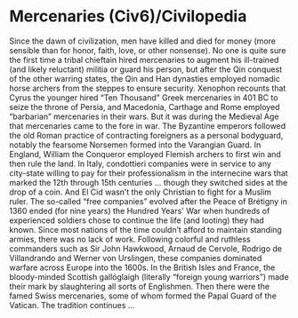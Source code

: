 # Mercenaries (Civ6)/Civilopedia

Since the dawn of civilization, men have killed and died for money (more sensible than for honor, faith, love, or other nonsense). No one is quite sure the first time a tribal chieftain hired mercenaries to augment his ill-trained (and likely reluctant) militia or guard his person, but after the Qin conquest of the other warring states, the Qin and Han dynasties employed nomadic horse archers from the steppes to ensure security. Xenophon recounts that Cyrus the younger hired “Ten Thousand” Greek mercenaries in 401 BC to seize the throne of Persia, and Macedonia, Carthage and Rome employed “barbarian” mercenaries in their wars.
But it was during the Medieval Age that mercenaries came to the fore in war. The Byzantine emperors followed the old Roman practice of contracting foreigners as a personal bodyguard, notably the fearsome Norsemen formed into the Varangian Guard. In England, William the Conqueror employed Flemish archers to first win and then rule the land. In Italy, condottieri companies were in service to any city-state willing to pay for their professionalism in the internecine wars that marked the 12th through 15th centuries … though they switched sides at the drop of a coin. And El Cid wasn’t the only Christian to fight for a Muslim ruler.
The so-called “free companies” evolved after the Peace of Brétigny in 1360 ended (for nine years) the Hundred Years' War when hundreds of experienced soldiers chose to continue the life (and looting) they had known. Since most nations of the time couldn’t afford to maintain standing armies, there was no lack of work. Following colorful and ruthless commanders such as Sir John Hawkwood, Arnaud de Cervole, Rodrigo de Villandrando and Werner von Urslingen, these companies dominated warfare across Europe into the 1600s. In the British Isles and France, the bloody-minded Scottish gallóglaigh (literally “foreign young warriors”) made their mark by slaughtering all sorts of Englishmen. Then there were the famed Swiss mercenaries, some of whom formed the Papal Guard of the Vatican.
The tradition continues …